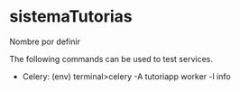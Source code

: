# sistemaTutorias
Nombre por definir


The following commands can be used to test services.
- Celery:
    (env) terminal>celery -A tutoriapp worker -l info